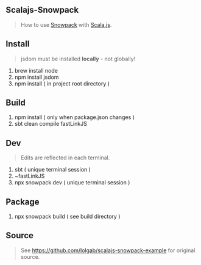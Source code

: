 Scalajs-Snowpack
----------------
>How to use [Snowpack](https://snowpack.dev) with [Scala.js](https://scala-js.org).

Install
-------
>jsdom must be installed **locally** - not globally!
1. brew install node
2. npm install jsdom
3. npm install ( in project root directory )

Build
-----
1. npm install ( only when package.json changes )
2. sbt clean compile fastLinkJS

Dev
---
>Edits are reflected in each terminal.
1. sbt ( unique terminal session )
2. ~fastLinkJS
3. npx snowpack dev ( unique terminal session )

Package
-------
1. npx snowpack build ( see build directory )

Source
------
>See https://github.com/lolgab/scalajs-snowpack-example for original source.